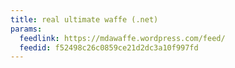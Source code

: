 ```yaml
---
title: real ultimate waffe (.net)
params:
  feedlink: https://mdawaffe.wordpress.com/feed/
  feedid: f52498c26c0859ce21d2dc3a10f997fd
---
```

